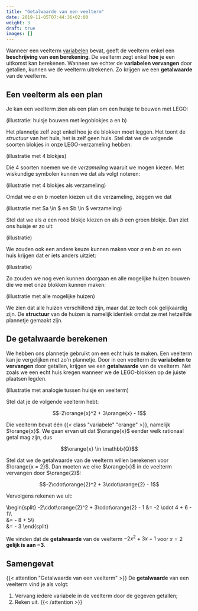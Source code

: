 ```yaml
---
title: "Getalwaarde van een veelterm"
date: 2019-11-05T07:44:36+02:00
weight: 3
draft: true
images: []
---
```

Wanneer een veelterm [variabelen](../variabelen) bevat, geeft de veelterm enkel een **beschrijving van een berekening**. De veelterm zegt enkel **hoe** je een uitkomst kan berekenen. Wanneer we echter de **variabelen vervangen** door getallen, kunnen we de veelterm uitrekenen. Zo krijgen we een **getalwaarde** van de veelterm.

## Een veelterm als een plan

Je kan een veelterm zien als een plan om een huisje te bouwen met LEGO:

(illustratie: huisje bouwen met legoblokjes a en b)

Het plannetje zelf zegt enkel hoe je de blokken moet leggen. Het toont de *structuur* van het huis, het is zelf geen huis. Stel dat we de volgende soorten blokjes in onze LEGO-verzameling hebben:

(illustratie met 4 blokjes)

Die 4 soorten noemen we de *verzameling* waaruit we mogen kiezen. Met wiskundige symbolen kunnen we dat als volgt noteren:

(illustratie met 4 blokjes als verzameling)

Omdat we $a$ en $b$ moeten kiezen uit die verzameling, zeggen we dat

(illustratie met $a \in $ en $b \in $ verzameling)

Stel dat we als $a$ een rood blokje kiezen en als $b$ een groen blokje. Dan ziet ons huisje er zo uit:

(illustratie)

We zouden ook een andere keuze kunnen maken voor $a$ en $b$ en zo een huis krijgen dat er iets anders uitziet:

(illustratie)

Zo zouden we nog even kunnen doorgaan en alle mogelijke huizen bouwen die we met onze blokken kunnen maken:

(illustratie met alle mogelijke huizen)

We zien dat alle huizen verschillend zijn, maar dat ze toch ook gelijkaardig zijn. De **structuur** van de huizen is namelijk identiek omdat ze met hetzelfde plannetje gemaakt zijn.

## De getalwaarde berekenen

We hebben ons plannetje gebruikt om een echt huis te maken. Een veelterm kan je vergelijken met zo'n plannetje. Door in een veelterm de **variabelen te vervangen** door getallen, krijgen we een **getalwaarde** van de veelterm. Net zoals we een echt huis kregen wanneer we de LEGO-blokken op de juiste plaatsen legden.

(illustratie met analogie tussen huisje en veelterm)

Stel dat je de volgende veelterm hebt:

$$-2\orange{x}^2 + 3\orange{x} - 1$$

Die veelterm bevat één {{< class "variabele" "orange" >}}, namelijk $\orange{x}$. We gaan ervan uit dat $\orange{x}$ eender welk rationaal getal mag zijn, dus

$$\orange{x} \in \mathbb{Q}$$

Stel dat we de getalwaarde van de veelterm willen berekenen voor $\orange{x = 2}$. Dan moeten we elke $\orange{x}$ in de veelterm vervangen door $\orange{2}$:

$$-2\cdot\orange{2}^2 + 3\cdot\orange{2} - 1$$

Vervolgens rekenen we uit:

\begin{split}
    -2\cdot\orange{2}^2 + 3\cdot\orange{2} - 1 &= -2 \cdot 4 + 6 - 1\\\\\
    &= - 8 + 5\\\\\
    &= - 3
\end{split}

We vinden dat de **getalwaarde** van de veelterm $-2x^2 + 3x - 1$ voor $x = 2$ **gelijk is aan $-3$**.

## Samengevat

{{< attention "Getalwaarde van een veelterm" >}}
De **getalwaarde** van een veelterm vind je als volgt:

1. Vervang iedere variabele in de veelterm door de gegeven getallen;
2. Reken uit.
{{< /attention >}}